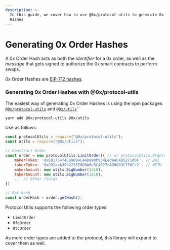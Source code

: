 ```yaml
---
description: >-
  In this guide, we cover how to use @0x/protocol-utils to generate 0x Order
  Hashes
---
```


# Generating 0x Order Hashes

A 0x Order Hash acts as both the _identifier_ for a 0x order, as well as the _message_ that gets signed to authorize the 0x smart contracts to perform swaps.

0x Order Hashes are [EIP-712 hashes](https://eips.ethereum.org/EIPS/eip-712).

### Generating 0x Order Hashes with @0x/protocol-utils

The easiest way of generating 0x Order Hashes is using the npm packages [`@0x/protocol-utils`](https://www.npmjs.com/package/@0x/protocol-utils) and [`@0x/utils`](https://www.npmjs.com/package/@0x/utils)``

```bash
yarn add @0x/protocol-utils @0x/utils
```

Use as follows:

```javascript
const protocolUtils = require("@0x/protocol-utils");
const utils = require("@0x/utils");

// Construct Order
const order = new protocolUtils.LimitOrder({ // or protocolUtils.RfqOrder
    makerToken: '0x6B175474E89094C44Da98b954EedeAC495271d0F', // DAI
    takerToken: '0xC02aaA39b223FE8D0A0e5C4F27eAD9083C756Cc2', // WETH
    makerAmount: new utils.BigNumber(1e18),
    takerAmount: new utils.BigNumber(1e18),
    ... // Other fields
})

// Get hash
const orderHash = order.getHash();
```

Protocol Utils supports the following order types:

* `LimitOrder`
* `RfqOrder`
* `OtcOrder`

As more order types are added to the protocol, this library will expand to cover them as well.
